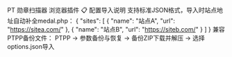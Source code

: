 PT 勋章扫描器
浏览器插件
📋 配置导入说明
支持标准JSON格式，导入时站点地址自动补全medal.php：
{
  "sites": [
    { "name": "站点A", "url": "https://sitea.com/" },
    { "name": "站点B", "url": "https://siteb.com/" }
  ]
}
兼容PTPP备份文件：
PTPP → 参数备份与恢复 → 备份ZIP下载并解压 → 选择 options.json导入
